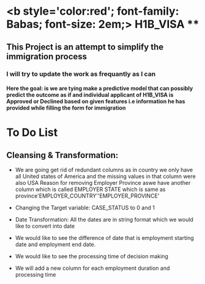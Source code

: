 
# <b style='color:red'; font-family: Babas; font-size: 2em;> H1B_VISA **</b>




## This Project is an attempt to simplify the immigration process

### I will try to update the work as frequantly as I can

#### Here the goal: is we are tying make a predictive model that can possibly predict the outcome as if and individual applicant of H1B_VISA is Approved or Declined based on given features i.e information he has provided while filling the form for immigration

# To Do List
## Cleansing & Transformation:
*  We are going get rid of redundant columns as in country we only have all United states of America and the missing values in that column were also USA Reason for removing Employer Province aswe have another column which is called EMPLOYER STATE which is same as province'EMPLOYER_COUNTRY''EMPLOYER_PROVINCE'

*  Changing the Target variable: CASE_STATUS to 0 and 1 
 
*  Date Transformation: All the dates are in string format which we would like to convert into date
* We would like to see the difference of date that is employment starting date and employment end date. 
* We would like to see the processing time of decision making 
*  We will add a new column for each employment duration and processing time 
